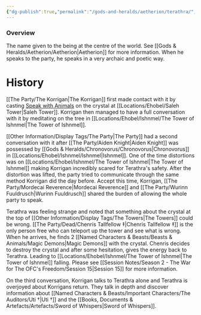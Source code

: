 ```yaml
---
{"dg-publish":true,"permalink":"/gods-and-heralds/aetherion/terathra/","tags":["TheAshenPantheon"],"updated":"2025-03-01T16:50:43.855+00:00"}
---
```



### Overview
The name given to the being at the centre of the world. See [[Gods & Heralds/Aetherion/Aetherion\|Aetherion]] for more information. When he speaks to the party, he speaks in a very archaic and poetic way.

# History
[[The Party/The Korrigan\|The Korrigan]] first made contact with it by casting [Speak with Animals](https://www.dndbeyond.com/spells/2258-speak-with-animals) on the crystal at [[Locations/Ehobel/Saleh Tower\|Saleh Tower]]. Korrigan then managed to have a full conversation with it by meditating on the tree in [[Locations/Ehobel/Ishnmel/The Tower of Ishnmel\|The Tower of Ishnmel]].

[[Other Information/Display Tags/The Party\|The Party]] had a second conversation with it after [[The Party/Aiden Knight\|Aiden Knight]] was possessed by [[Gods & Heralds/Chronovorus/Chronovorus\|Chronovorus]] in [[Locations/Ehobel/Ishnmel/Ishnmel\|Ishnmel]]. One of the time distortions was on [[Locations/Ehobel/Ishnmel/The Tower of Ishnmel\|The Tower of Ishnmel]] making Korrigan incredibly scared for Terathra's safety. After the distortion was lifted, the party tried to communicate through the same method Korrigan did the day before. Accept this time, Korrigan, [[The Party/Mordecai Reverence\|Mordecai Reverence]] and [[The Party/Wurinn Fuuldrusch\|Wurinn Fuuldrusch]] shared the burden of allowing the whole party to speak. 

Terathra was feeling strange and noted that something about the crystal at the top of [[Other Information/Display Tags/The Towers\|The Towers]] could be wrong. [[The Party/Dead/Chenris Tallfellow ‡\|Chenris Tallfellow ‡]] is the only person free who can teleport up the tower and see what is wrong. When he arrives, he finds 2 [[Named Characters & Beasts/Beasts & Animals/Magic Demons\|Magic Demons]] with the crystal. Chenris decides to destroy the crystal and after some hesitation, gives the energy back to Terathra. Leading to [[Locations/Ehobel/Ishnmel/The Tower of Ishnmel\|The Tower of Ishnmel]] falling. Please see [[Session Notes/Season 2 - The War for The OFC's Freedom/Session 15\|Session 15]] for more information.

On the third conversation, Korrigan talks to Terathra alone and Terathra is overjoyed about Korrigans return. They talk in depth and discover information about [[Named Characters & Beasts/Important Characters/The Auditors/Uti †\|Uti †]] and the [[Books, Documents & Artefacts/Artefacts/Sword of Whispers\|Sword of Whispers]]. 